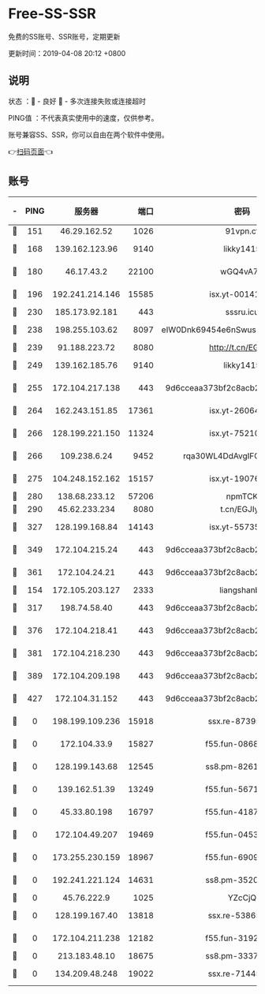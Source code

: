 # Free-SS-SSR

免费的SS账号、SSR账号，定期更新

更新时间：2019-04-08 20:12 +0800

## 说明

状态     ：🙂 - 良好 🙁 - 多次连接失败或连接超时

PING值   ：不代表真实使用中的速度，仅供参考。

账号兼容SS、SSR，你可以自由在两个软件中使用。

👉[扫码页面](https://liesauer.github.io/Free-SS-SSR/)👈

## 账号

|-|PING|服务器|端口|密码|加密方式|区域|
|:----:|:----:|:-----:|-----:|:----:|:----:|:----:|
|🙂|151|46.29.162.52|1026|91vpn.cf|rc4-md5|RU|
|🙂|168|139.162.123.96|9140|likky1415|aes-256-cfb|JP|
|🙂|180|46.17.43.2|22100|wGQ4vA7D|aes-256-gcm|RU|
|🙂|196|192.241.214.146|15585|isx.yt-00141221|aes-256-cfb|US|
|🙂|230|185.173.92.181|443|sssru.icu|rc4-md5|RU|
|🙂|238|198.255.103.62|8097|eIW0Dnk69454e6nSwuspv9DmS201tQ0D|aes-256-cfb|US|
|🙂|239|91.188.223.72|8080|http://t.cn/EGJIyrl|rc4-md5|RU|
|🙂|249|139.162.185.76|9140|likky1415|aes-256-cfb|DE|
|🙂|255|172.104.217.138|443|9d6cceaa373bf2c8acb22e60b6a58be6|aes-256-cfb|US|
|🙂|264|162.243.151.85|17361|isx.yt-26064605|aes-256-cfb|US|
|🙂|266|128.199.221.150|11324|isx.yt-75210873|aes-256-cfb|SG|
|🙂|266|109.238.6.24|9452|rqa30WL4DdAvgIFG6Fs3znzTa|aes-256-cfb|FR|
|🙂|275|104.248.152.162|15157|isx.yt-19076335|aes-256-cfb|SG|
|🙂|280|138.68.233.12|57206|npmTCK|rc4-md5|US|
|🙂|290|45.62.233.234|8080|t.cn/EGJIyrl|rc4-md5|CA|
|🙂|327|128.199.168.84|14143|isx.yt-55735474|aes-256-cfb|SG|
|🙂|349|172.104.215.24|443|9d6cceaa373bf2c8acb22e60b6a58be6|aes-256-cfb|US|
|🙂|361|172.104.24.21|443|9d6cceaa373bf2c8acb22e60b6a58be6|aes-256-cfb|US|
|🙂|154|172.105.203.127|2333|liangshanbo|chacha20|JP|
|🙂|317|198.74.58.40|443|9d6cceaa373bf2c8acb22e60b6a58be6|aes-256-cfb|US|
|🙂|376|172.104.218.41|443|9d6cceaa373bf2c8acb22e60b6a58be6|aes-256-cfb|US|
|🙂|381|172.104.218.230|443|9d6cceaa373bf2c8acb22e60b6a58be6|aes-256-cfb|US|
|🙂|389|172.104.209.198|443|9d6cceaa373bf2c8acb22e60b6a58be6|aes-256-cfb|US|
|🙂|427|172.104.31.152|443|9d6cceaa373bf2c8acb22e60b6a58be6|aes-256-cfb|US|
|🙁|0|198.199.109.236|15918|ssx.re-87395582|aes-256-cfb|US|
|🙁|0|172.104.33.9|15827|f55.fun-08683608|aes-256-cfb|SG|
|🙁|0|128.199.143.68|12545|ss8.pm-82618687|aes-256-cfb|SG|
|🙁|0|139.162.51.39|13249|f55.fun-56718065|aes-256-cfb|SG|
|🙁|0|45.33.80.198|16797|f55.fun-41876609|aes-256-cfb|US|
|🙁|0|172.104.49.207|19469|f55.fun-04534559|aes-256-cfb|SG|
|🙁|0|173.255.230.159|18967|f55.fun-69097414|aes-256-cfb|US|
|🙁|0|192.241.221.124|14631|ss8.pm-35207592|aes-256-cfb|US|
|🙁|0|45.76.222.9|1025|YZcCjQ|rc4-md5|JP|
|🙁|0|128.199.167.40|13818|ssx.re-53865653|aes-256-cfb|SG|
|🙁|0|172.104.211.238|12182|f55.fun-31928569|aes-256-cfb|US|
|🙁|0|213.183.48.10|18675|ss8.pm-33373916|rc4-md5|RU|
|🙁|0|134.209.48.248|19022|ssx.re-71445083|aes-256-cfb|US|
